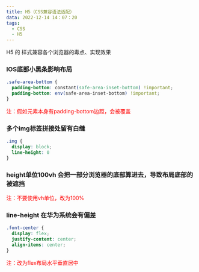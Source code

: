 ```yaml
---
title: H5（CSS兼容语法适配）
data: 2022-12-14 14：07：20
tags: 
  - CSS
  - H5
---
```


H5 的 样式兼容各个浏览器的毒点、实现效果

<!-- more -->

### IOS底部小黑条影响布局

```css
.safe-area-bottom {
  padding-bottom: constant(safe-area-inset-bottom) !important;
  padding-bottom: env(safe-area-inset-bottom) !important;
}
```
<font color="red">注：假如元素本身有padding-bottom边距，会被覆盖</font>

### 多个img标签拼接处留有白缝

```css
.img {
  display: block;
  line-height: 0
}
```

### height单位100vh 会把一部分浏览器的底部算进去，导致布局底部的被遮挡

<font color="red">注：不要使用vh单位，改为100%</font>

### line-height 在华为系统会有偏差

```css
.font-center {
  display: flex;
  justify-content: center;
  align-items: center;
}
```
<font color="red">注：改为flex布局水平垂直居中</font>

<!-- more -->